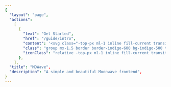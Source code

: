 ```yaml
---
{
  "layout": "page",
  "actions":
    [
      {
        "text": "Get Started",
        "href": "/guide/intro",
        "content": '<svg class="-top-px ml-1 inline fill-current transition-transform duration-150 group-hover:translate-x-1" xmlns="http://www.w3.org/2000/svg" width="10" height="10" viewBox="0 0 24 24" > <path d="M13.025 1l-2.847 2.828 6.176 6.176h-16.354v3.992h16.354l-6.176 6.176 2.847 2.828 10.975-11z" /> </svg>',
        "class": "group mx-1.5 border border-indigo-600 bg-indigo-500 text-slate-100 hover:bg-indigo-600 dark:border-indigo-400 dark:hover:bg-indigo-400",
        "iconClass": "relative -top-px ml-1 inline fill-current transition-transform duration-150 group-hover:translate-x-1",
      },
    ],
  "title": "MDWave",
  "description": "A simple and beautiful Moonwave frontend",
}
---
```


<Home />

<script setup>
import Home from "../.vitepress/theme/components/Home.vue"
</script>
